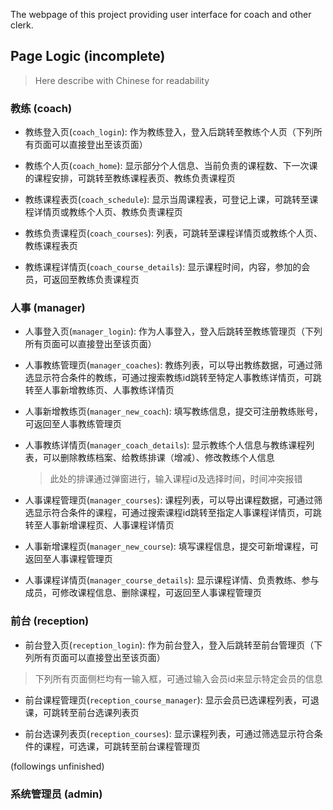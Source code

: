 The webpage of this project providing user interface for coach and other clerk.

## Page Logic (incomplete)

> Here describe with Chinese for readability

### 教练 (coach)

- 教练登入页(`coach_login`): 作为教练登入，登入后跳转至教练个人页（下列所有页面可以直接登出至该页面）

- 教练个人页(`coach_home`): 显示部分个人信息、当前负责的课程数、下一次课的课程安排，可跳转至教练课程表页、教练负责课程页

- 教练课程表页(`coach_schedule`): 显示当周课程表，可登记上课，可跳转至课程详情页或教练个人页、教练负责课程页

- 教练负责课程页(`coach_courses`): 列表，可跳转至课程详情页或教练个人页、教练课程表页

- 教练课程详情页(`coach_course_details`): 显示课程时间，内容，参加的会员，可返回至教练负责课程页

### 人事 (manager)

- 人事登入页(`manager_login`): 作为人事登入，登入后跳转至教练管理页（下列所有页面可以直接登出至该页面）

- 人事教练管理页(`manager_coaches`): 教练列表，可以导出教练数据，可通过筛选显示符合条件的教练，可通过搜索教练id跳转至特定人事教练详情页，可跳转至人事新增教练页、人事教练详情页

- 人事新增教练页(`manager_new_coach`): 填写教练信息，提交可注册教练账号，可返回至人事教练管理页

- 人事教练详情页(`manager_coach_details`): 显示教练个人信息与教练课程列表，可以删除教练档案、给教练排课（增减）、修改教练个人信息
  > 此处的排课通过弹窗进行，输入课程id及选择时间，时间冲突报错

- 人事课程管理页(`manager_courses`): 课程列表，可以导出课程数据，可通过筛选显示符合条件的课程，可通过搜索课程id跳转至指定人事课程详情页，可跳转至人事新增课程页、人事课程详情页

- 人事新增课程页(`manager_new_course`): 填写课程信息，提交可新增课程，可返回至人事课程管理页

- 人事课程详情页(`manager_course_details`): 显示课程详情、负责教练、参与成员，可修改课程信息、删除课程，可返回至人事课程管理页

### 前台 (reception)

- 前台登入页(`reception_login`): 作为前台登入，登入后跳转至前台管理页（下列所有页面可以直接登出至该页面）

> 下列所有页面侧栏均有一输入框，可通过输入会员id来显示特定会员的信息

- 前台课程管理页(`reception_course_manager`): 显示会员已选课程列表，可退课，可跳转至前台选课列表页

- 前台选课列表页(`reception_courses`): 显示课程列表，可通过筛选显示符合条件的课程，可选课，可跳转至前台课程管理页

(followings unfinished)

### 系统管理员 (admin)